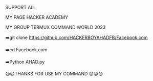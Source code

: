 SUPPORT ALL

MY PAGE HACKER ACADEMY

MY GROUP TERMUX COMMAND WORLD 2023

➡️git clone https://github.com/HACKERBOYAHADFB/Facebook.com

➡️cd Facebook.com

➡️Python AHAD.py

😃😃THANKS FOR USE MY COMMAND 😊😊😊
